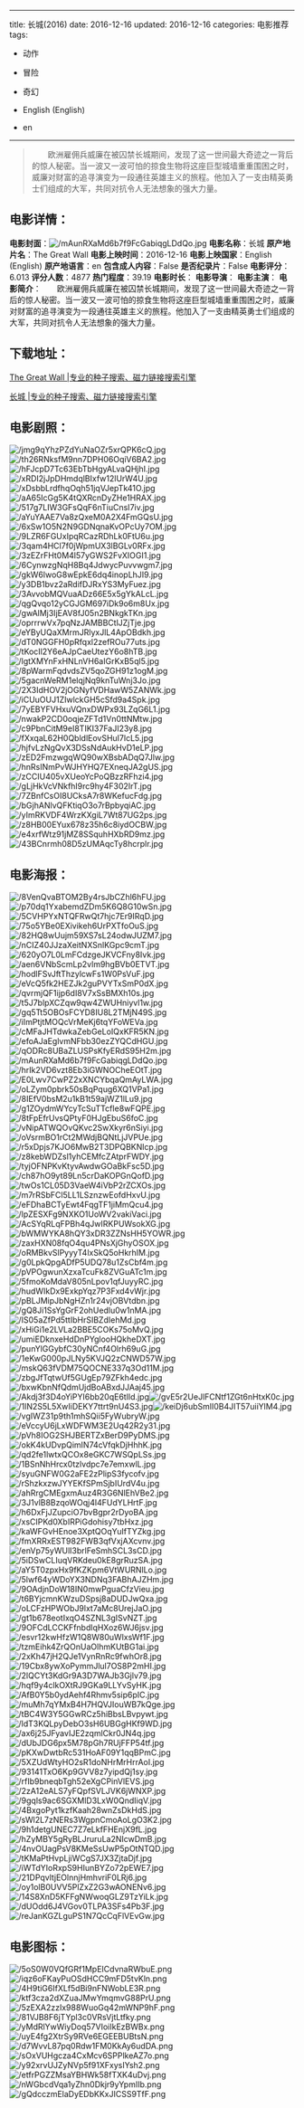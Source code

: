 
---
title: 长城(2016)
date: 2016-12-16
updated: 2016-12-16
categories: 电影推荐
tags:
- 动作
- 冒险
- 奇幻

- English (English)
- en
---


> 　　欧洲雇佣兵威廉在被囚禁长城期间，发现了这一世间最大奇迹之一背后的惊人秘密。当一波又一波可怕的掠食生物将这座巨型城墙重重围困之时，威廉对财富的追寻演变为一段通往英雄主义的旅程。他加入了一支由精英勇士们组成的大军，共同对抗令人无法想象的强大力量。

## **电影详情**：

**电影封面**：<img src="https://image.tmdb.org/t/p/w200/mAunRXaMd6b7f9FcGabiqgLDdQo.jpg" alt="/mAunRXaMd6b7f9FcGabiqgLDdQo.jpg" title="/mAunRXaMd6b7f9FcGabiqgLDdQo.jpg">
**电影名称**：长城
**原产地片名**：The Great Wall
**电影上映时间**：2016-12-16
**电影上映国家**：English (English)
**原产地语言**：en
**包含成人内容**：False
**是否纪录片**：False
**电影评分**：6.013
**评分人数**：4877
**热门程度**：39.19
**电影时长**：
**电影导演**：
**电影主演**：
**电影简介**：　　欧洲雇佣兵威廉在被囚禁长城期间，发现了这一世间最大奇迹之一背后的惊人秘密。当一波又一波可怕的掠食生物将这座巨型城墙重重围困之时，威廉对财富的追寻演变为一段通往英雄主义的旅程。他加入了一支由精英勇士们组成的大军，共同对抗令人无法想象的强大力量。

## **下载地址**：
[The Great Wall |专业的种子搜索、磁力链接搜索引擎](https://movie.amd794.com:2083/?search=The%20Great%20Wall&ordering=&mode=match_phrase&page_size=10&page=1)

[长城 |专业的种子搜索、磁力链接搜索引擎](https://movie.amd794.com:2083/?search=%E9%95%BF%E5%9F%8E&ordering=&mode=match_phrase&page_size=10&page=1)
 

## **电影剧照**：
<img src="https://image.tmdb.org/t/p/original/jmg9qYhzPZdYuNaOZr5xrQPK6cQ.jpg" alt="/jmg9qYhzPZdYuNaOZr5xrQPK6cQ.jpg" title="/jmg9qYhzPZdYuNaOZr5xrQPK6cQ.jpg"><img src="https://image.tmdb.org/t/p/original/th26RNksfM9nn7DPH06OqiV6BA2.jpg" alt="/th26RNksfM9nn7DPH06OqiV6BA2.jpg" title="/th26RNksfM9nn7DPH06OqiV6BA2.jpg"><img src="https://image.tmdb.org/t/p/original/hFJcpD7Tc63EbTbHgyALvaQHjhI.jpg" alt="/hFJcpD7Tc63EbTbHgyALvaQHjhI.jpg" title="/hFJcpD7Tc63EbTbHgyALvaQHjhI.jpg"><img src="https://image.tmdb.org/t/p/original/xRDI2jJpDHmdqlBIxfw12lUrW4U.jpg" alt="/xRDI2jJpDHmdqlBIxfw12lUrW4U.jpg" title="/xRDI2jJpDHmdqlBIxfw12lUrW4U.jpg"><img src="https://image.tmdb.org/t/p/original/xDsbbLrdfhqOqh51jqVJepTk41O.jpg" alt="/xDsbbLrdfhqOqh51jqVJepTk41O.jpg" title="/xDsbbLrdfhqOqh51jqVJepTk41O.jpg"><img src="https://image.tmdb.org/t/p/original/aA65IcGg5K4tQXRcnDyZHe1HRAX.jpg" alt="/aA65IcGg5K4tQXRcnDyZHe1HRAX.jpg" title="/aA65IcGg5K4tQXRcnDyZHe1HRAX.jpg"><img src="https://image.tmdb.org/t/p/original/517g7LIW3GFsQqF6nTiuCnsI7iv.jpg" alt="/517g7LIW3GFsQqF6nTiuCnsI7iv.jpg" title="/517g7LIW3GFsQqF6nTiuCnsI7iv.jpg"><img src="https://image.tmdb.org/t/p/original/aYuYAAE7Va8zQxeM0A2X4FmGQsU.jpg" alt="/aYuYAAE7Va8zQxeM0A2X4FmGQsU.jpg" title="/aYuYAAE7Va8zQxeM0A2X4FmGQsU.jpg"><img src="https://image.tmdb.org/t/p/original/6xSw1O5N2N9GDNqnaKvOPcUy7OM.jpg" alt="/6xSw1O5N2N9GDNqnaKvOPcUy7OM.jpg" title="/6xSw1O5N2N9GDNqnaKvOPcUy7OM.jpg"><img src="https://image.tmdb.org/t/p/original/9LZR6FGUxIpqRCazRDhLk0FtU6u.jpg" alt="/9LZR6FGUxIpqRCazRDhLk0FtU6u.jpg" title="/9LZR6FGUxIpqRCazRDhLk0FtU6u.jpg"><img src="https://image.tmdb.org/t/p/original/3qam4HCl7f0jWpmUX3lBGLv0RFx.jpg" alt="/3qam4HCl7f0jWpmUX3lBGLv0RFx.jpg" title="/3qam4HCl7f0jWpmUX3lBGLv0RFx.jpg"><img src="https://image.tmdb.org/t/p/original/3zEZrFHt0M4l57yGWS2FvXIOGI1.jpg" alt="/3zEZrFHt0M4l57yGWS2FvXIOGI1.jpg" title="/3zEZrFHt0M4l57yGWS2FvXIOGI1.jpg"><img src="https://image.tmdb.org/t/p/original/6CynwzgNqH8Bq4JdwycPuvvwgm7.jpg" alt="/6CynwzgNqH8Bq4JdwycPuvvwgm7.jpg" title="/6CynwzgNqH8Bq4JdwycPuvvwgm7.jpg"><img src="https://image.tmdb.org/t/p/original/gkW6lwoG8wEpkE6dq4inopLhJI9.jpg" alt="/gkW6lwoG8wEpkE6dq4inopLhJI9.jpg" title="/gkW6lwoG8wEpkE6dq4inopLhJI9.jpg"><img src="https://image.tmdb.org/t/p/original/y3DB1bvz2aRdifDJRxYS3MyFuez.jpg" alt="/y3DB1bvz2aRdifDJRxYS3MyFuez.jpg" title="/y3DB1bvz2aRdifDJRxYS3MyFuez.jpg"><img src="https://image.tmdb.org/t/p/original/3AvvobMQVuaADz66E5x5gYkALcL.jpg" alt="/3AvvobMQVuaADz66E5x5gYkALcL.jpg" title="/3AvvobMQVuaADz66E5x5gYkALcL.jpg"><img src="https://image.tmdb.org/t/p/original/qgQvqo12yCGJGM697iDk9o6m8Ux.jpg" alt="/qgQvqo12yCGJGM697iDk9o6m8Ux.jpg" title="/qgQvqo12yCGJGM697iDk9o6m8Ux.jpg"><img src="https://image.tmdb.org/t/p/original/gwAlMj3IjEAV8fJ05n2BNkgkTKn.jpg" alt="/gwAlMj3IjEAV8fJ05n2BNkgkTKn.jpg" title="/gwAlMj3IjEAV8fJ05n2BNkgkTKn.jpg"><img src="https://image.tmdb.org/t/p/original/oprrrwVx7pqNzJAMBBCtlJZjTje.jpg" alt="/oprrrwVx7pqNzJAMBBCtlJZjTje.jpg" title="/oprrrwVx7pqNzJAMBBCtlJZjTje.jpg"><img src="https://image.tmdb.org/t/p/original/eYByUQaXMrmJRlyxJlL4ApOBdkh.jpg" alt="/eYByUQaXMrmJRlyxJlL4ApOBdkh.jpg" title="/eYByUQaXMrmJRlyxJlL4ApOBdkh.jpg"><img src="https://image.tmdb.org/t/p/original/dT0NGGFH0pRfqxl2zefROu77uts.jpg" alt="/dT0NGGFH0pRfqxl2zefROu77uts.jpg" title="/dT0NGGFH0pRfqxl2zefROu77uts.jpg"><img src="https://image.tmdb.org/t/p/original/tKocIl2Y6eAJpCaeUtezY6o8hTB.jpg" alt="/tKocIl2Y6eAJpCaeUtezY6o8hTB.jpg" title="/tKocIl2Y6eAJpCaeUtezY6o8hTB.jpg"><img src="https://image.tmdb.org/t/p/original/lgtXMYnFxHNLnVH6aIGrKxB5ql5.jpg" alt="/lgtXMYnFxHNLnVH6aIGrKxB5ql5.jpg" title="/lgtXMYnFxHNLnVH6aIGrKxB5ql5.jpg"><img src="https://image.tmdb.org/t/p/original/8pWarmFqdvdsZV5qoZGH91z1ogM.jpg" alt="/8pWarmFqdvdsZV5qoZGH91z1ogM.jpg" title="/8pWarmFqdvdsZV5qoZGH91z1ogM.jpg"><img src="https://image.tmdb.org/t/p/original/5gacnWeRM1elqjNq9knTuWnj3Jo.jpg" alt="/5gacnWeRM1elqjNq9knTuWnj3Jo.jpg" title="/5gacnWeRM1elqjNq9knTuWnj3Jo.jpg"><img src="https://image.tmdb.org/t/p/original/2X3IdHOV2jOGNyfVDHawW5ZANWk.jpg" alt="/2X3IdHOV2jOGNyfVDHawW5ZANWk.jpg" title="/2X3IdHOV2jOGNyfVDHawW5ZANWk.jpg"><img src="https://image.tmdb.org/t/p/original/iCUuOUJ1ZIwlckGH5cSfd9a4Spk.jpg" alt="/iCUuOUJ1ZIwlckGH5cSfd9a4Spk.jpg" title="/iCUuOUJ1ZIwlckGH5cSfd9a4Spk.jpg"><img src="https://image.tmdb.org/t/p/original/7yEBYFVHxuVQnxDWPx93LZqG6L1.jpg" alt="/7yEBYFVHxuVQnxDWPx93LZqG6L1.jpg" title="/7yEBYFVHxuVQnxDWPx93LZqG6L1.jpg"><img src="https://image.tmdb.org/t/p/original/nwakP2CD0oqjeZFTd1Vn0ttNMtw.jpg" alt="/nwakP2CD0oqjeZFTd1Vn0ttNMtw.jpg" title="/nwakP2CD0oqjeZFTd1Vn0ttNMtw.jpg"><img src="https://image.tmdb.org/t/p/original/c9PbnCitM9eI8TIKI37FaJI23y8.jpg" alt="/c9PbnCitM9eI8TIKI37FaJI23y8.jpg" title="/c9PbnCitM9eI8TIKI37FaJI23y8.jpg"><img src="https://image.tmdb.org/t/p/original/fXxqaL62H0QbldlEovSHuI7lcL5.jpg" alt="/fXxqaL62H0QbldlEovSHuI7lcL5.jpg" title="/fXxqaL62H0QbldlEovSHuI7lcL5.jpg"><img src="https://image.tmdb.org/t/p/original/hjfvLzNgQvX3DSsNdAukHvD1eLP.jpg" alt="/hjfvLzNgQvX3DSsNdAukHvD1eLP.jpg" title="/hjfvLzNgQvX3DSsNdAukHvD1eLP.jpg"><img src="https://image.tmdb.org/t/p/original/zED2FmzwgqWQ90wXBsbADqQ7Jlw.jpg" alt="/zED2FmzwgqWQ90wXBsbADqQ7Jlw.jpg" title="/zED2FmzwgqWQ90wXBsbADqQ7Jlw.jpg"><img src="https://image.tmdb.org/t/p/original/hnRsINmPvWJHYHQ7EXneqJA2gUS.jpg" alt="/hnRsINmPvWJHYHQ7EXneqJA2gUS.jpg" title="/hnRsINmPvWJHYHQ7EXneqJA2gUS.jpg"><img src="https://image.tmdb.org/t/p/original/zCCIU405vXUeoYcPoQBzzRFhzi4.jpg" alt="/zCCIU405vXUeoYcPoQBzzRFhzi4.jpg" title="/zCCIU405vXUeoYcPoQBzzRFhzi4.jpg"><img src="https://image.tmdb.org/t/p/original/gLjHkVcVNkfhI9rc9hy4F302IrT.jpg" alt="/gLjHkVcVNkfhI9rc9hy4F302IrT.jpg" title="/gLjHkVcVNkfhI9rc9hy4F302IrT.jpg"><img src="https://image.tmdb.org/t/p/original/7ZBnfCsOI8UCksA7r8WKefucFdg.jpg" alt="/7ZBnfCsOI8UCksA7r8WKefucFdg.jpg" title="/7ZBnfCsOI8UCksA7r8WKefucFdg.jpg"><img src="https://image.tmdb.org/t/p/original/bGjhANlvQFKtiqO3o7rBpbyqiAC.jpg" alt="/bGjhANlvQFKtiqO3o7rBpbyqiAC.jpg" title="/bGjhANlvQFKtiqO3o7rBpbyqiAC.jpg"><img src="https://image.tmdb.org/t/p/original/yImRKVDF4WrzKXgiL7Wt87UG2ps.jpg" alt="/yImRKVDF4WrzKXgiL7Wt87UG2ps.jpg" title="/yImRKVDF4WrzKXgiL7Wt87UG2ps.jpg"><img src="https://image.tmdb.org/t/p/original/z8HB00EYux678z35h6c8iydOCBW.jpg" alt="/z8HB00EYux678z35h6c8iydOCBW.jpg" title="/z8HB00EYux678z35h6c8iydOCBW.jpg"><img src="https://image.tmdb.org/t/p/original/e4xrfWtz91jMZ8SSquhHXbRD9mz.jpg" alt="/e4xrfWtz91jMZ8SSquhHXbRD9mz.jpg" title="/e4xrfWtz91jMZ8SSquhHXbRD9mz.jpg"><img src="https://image.tmdb.org/t/p/original/43BCnrmh08D5zUMAqcTy8hcrplr.jpg" alt="/43BCnrmh08D5zUMAqcTy8hcrplr.jpg" title="/43BCnrmh08D5zUMAqcTy8hcrplr.jpg">

## **电影海报**：
<img src="https://image.tmdb.org/t/p/original/8VenQvaBTOM2By4rsJbCZhl6hFU.jpg" alt="/8VenQvaBTOM2By4rsJbCZhl6hFU.jpg" title="/8VenQvaBTOM2By4rsJbCZhl6hFU.jpg"><img src="https://image.tmdb.org/t/p/original/p70dq1YxabemdZDm5K6Q8G10wSn.jpg" alt="/p70dq1YxabemdZDm5K6Q8G10wSn.jpg" title="/p70dq1YxabemdZDm5K6Q8G10wSn.jpg"><img src="https://image.tmdb.org/t/p/original/5CVHPYxNTQFRwQt7hjc7Er9IRqD.jpg" alt="/5CVHPYxNTQFRwQt7hjc7Er9IRqD.jpg" title="/5CVHPYxNTQFRwQt7hjc7Er9IRqD.jpg"><img src="https://image.tmdb.org/t/p/original/75o5YBe0EXivikeh6UrPXTfoOuS.jpg" alt="/75o5YBe0EXivikeh6UrPXTfoOuS.jpg" title="/75o5YBe0EXivikeh6UrPXTfoOuS.jpg"><img src="https://image.tmdb.org/t/p/original/82HQ8wUujm59XS7sL24odwJUZM7.jpg" alt="/82HQ8wUujm59XS7sL24odwJUZM7.jpg" title="/82HQ8wUujm59XS7sL24odwJUZM7.jpg"><img src="https://image.tmdb.org/t/p/original/nCIZ40JJzaXeitNXSnlKGpc9cmT.jpg" alt="/nCIZ40JJzaXeitNXSnlKGpc9cmT.jpg" title="/nCIZ40JJzaXeitNXSnlKGpc9cmT.jpg"><img src="https://image.tmdb.org/t/p/original/620yO7L0LmFCdzgeJKVCFny8Ivk.jpg" alt="/620yO7L0LmFCdzgeJKVCFny8Ivk.jpg" title="/620yO7L0LmFCdzgeJKVCFny8Ivk.jpg"><img src="https://image.tmdb.org/t/p/original/aen6VNbScmLp2vlm9hgBVb0ETVT.jpg" alt="/aen6VNbScmLp2vlm9hgBVb0ETVT.jpg" title="/aen6VNbScmLp2vlm9hgBVb0ETVT.jpg"><img src="https://image.tmdb.org/t/p/original/hodlFSvJftThzylcwFs1W0PsVuF.jpg" alt="/hodlFSvJftThzylcwFs1W0PsVuF.jpg" title="/hodlFSvJftThzylcwFs1W0PsVuF.jpg"><img src="https://image.tmdb.org/t/p/original/eVcQ5fk2HEZJk2guPVYTxSmP0dX.jpg" alt="/eVcQ5fk2HEZJk2guPVYTxSmP0dX.jpg" title="/eVcQ5fk2HEZJk2guPVYTxSmP0dX.jpg"><img src="https://image.tmdb.org/t/p/original/qvrmjQF1ijp6dI8V7xSsBMXh10s.jpg" alt="/qvrmjQF1ijp6dI8V7xSsBMXh10s.jpg" title="/qvrmjQF1ijp6dI8V7xSsBMXh10s.jpg"><img src="https://image.tmdb.org/t/p/original/t5J7blpXCZqw9qw4ZWUHniyvl1w.jpg" alt="/t5J7blpXCZqw9qw4ZWUHniyvl1w.jpg" title="/t5J7blpXCZqw9qw4ZWUHniyvl1w.jpg"><img src="https://image.tmdb.org/t/p/original/gq5Tt5OBOsFCYD8IU8L2TMjN49S.jpg" alt="/gq5Tt5OBOsFCYD8IU8L2TMjN49S.jpg" title="/gq5Tt5OBOsFCYD8IU8L2TMjN49S.jpg"><img src="https://image.tmdb.org/t/p/original/iImPtjtMOQcVrMeKj6tqYFoWEVa.jpg" alt="/iImPtjtMOQcVrMeKj6tqYFoWEVa.jpg" title="/iImPtjtMOQcVrMeKj6tqYFoWEVa.jpg"><img src="https://image.tmdb.org/t/p/original/cMFaJHTdwkaZebGeLoIQxKFR5KN.jpg" alt="/cMFaJHTdwkaZebGeLoIQxKFR5KN.jpg" title="/cMFaJHTdwkaZebGeLoIQxKFR5KN.jpg"><img src="https://image.tmdb.org/t/p/original/efoAJaEglvmNFbb30ezZYQCdHGU.jpg" alt="/efoAJaEglvmNFbb30ezZYQCdHGU.jpg" title="/efoAJaEglvmNFbb30ezZYQCdHGU.jpg"><img src="https://image.tmdb.org/t/p/original/qODRc8UBaZLUSPsKfyERdS95H2m.jpg" alt="/qODRc8UBaZLUSPsKfyERdS95H2m.jpg" title="/qODRc8UBaZLUSPsKfyERdS95H2m.jpg"><img src="https://image.tmdb.org/t/p/original/mAunRXaMd6b7f9FcGabiqgLDdQo.jpg" alt="/mAunRXaMd6b7f9FcGabiqgLDdQo.jpg" title="/mAunRXaMd6b7f9FcGabiqgLDdQo.jpg"><img src="https://image.tmdb.org/t/p/original/hrIk2VD6vzt8Eb3iGWNOCheEOtT.jpg" alt="/hrIk2VD6vzt8Eb3iGWNOCheEOtT.jpg" title="/hrIk2VD6vzt8Eb3iGWNOCheEOtT.jpg"><img src="https://image.tmdb.org/t/p/original/E0Lwv7CwPZ2xXNCYbqaQmAyLWA.jpg" alt="/E0Lwv7CwPZ2xXNCYbqaQmAyLWA.jpg" title="/E0Lwv7CwPZ2xXNCYbqaQmAyLWA.jpg"><img src="https://image.tmdb.org/t/p/original/oLZym0pbrk50sBqPqug6XQ1VPa1.jpg" alt="/oLZym0pbrk50sBqPqug6XQ1VPa1.jpg" title="/oLZym0pbrk50sBqPqug6XQ1VPa1.jpg"><img src="https://image.tmdb.org/t/p/original/8IEfV0bsM2u1kB1t59ajWZ1lLu9.jpg" alt="/8IEfV0bsM2u1kB1t59ajWZ1lLu9.jpg" title="/8IEfV0bsM2u1kB1t59ajWZ1lLu9.jpg"><img src="https://image.tmdb.org/t/p/original/g1ZOydmWYcyTcSuTTcfIe8wFQPE.jpg" alt="/g1ZOydmWYcyTcSuTTcfIe8wFQPE.jpg" title="/g1ZOydmWYcyTcSuTTcfIe8wFQPE.jpg"><img src="https://image.tmdb.org/t/p/original/8tFpEfrUvsQPtyF0HJgEbuS6foC.jpg" alt="/8tFpEfrUvsQPtyF0HJgEbuS6foC.jpg" title="/8tFpEfrUvsQPtyF0HJgEbuS6foC.jpg"><img src="https://image.tmdb.org/t/p/original/vNipATWQOvQKvc2SwXkyr6nSiyi.jpg" alt="/vNipATWQOvQKvc2SwXkyr6nSiyi.jpg" title="/vNipATWQOvQKvc2SwXkyr6nSiyi.jpg"><img src="https://image.tmdb.org/t/p/original/oVsrmBO1rCt2MWdjBQNtLjJVPUe.jpg" alt="/oVsrmBO1rCt2MWdjBQNtLjJVPUe.jpg" title="/oVsrmBO1rCt2MWdjBQNtLjJVPUe.jpg"><img src="https://image.tmdb.org/t/p/original/r5xDpjs7KJO6MwB2T3DPQBKNlcp.jpg" alt="/r5xDpjs7KJO6MwB2T3DPQBKNlcp.jpg" title="/r5xDpjs7KJO6MwB2T3DPQBKNlcp.jpg"><img src="https://image.tmdb.org/t/p/original/z8kebWDZsl1yhCEMfcZAtprFWDY.jpg" alt="/z8kebWDZsl1yhCEMfcZAtprFWDY.jpg" title="/z8kebWDZsl1yhCEMfcZAtprFWDY.jpg"><img src="https://image.tmdb.org/t/p/original/tyjOFNPKvKtyvAwdwGOaBkFsc5D.jpg" alt="/tyjOFNPKvKtyvAwdwGOaBkFsc5D.jpg" title="/tyjOFNPKvKtyvAwdwGOaBkFsc5D.jpg"><img src="https://image.tmdb.org/t/p/original/ch87hO9yt89Ln5crDaKOPGnQofD.jpg" alt="/ch87hO9yt89Ln5crDaKOPGnQofD.jpg" title="/ch87hO9yt89Ln5crDaKOPGnQofD.jpg"><img src="https://image.tmdb.org/t/p/original/twOs1CL05D3VaeW4iVbP2rZCXOs.jpg" alt="/twOs1CL05D3VaeW4iVbP2rZCXOs.jpg" title="/twOs1CL05D3VaeW4iVbP2rZCXOs.jpg"><img src="https://image.tmdb.org/t/p/original/m7rRSbFCl5LL1LSznzwEofdHxvU.jpg" alt="/m7rRSbFCl5LL1LSznzwEofdHxvU.jpg" title="/m7rRSbFCl5LL1LSznzwEofdHxvU.jpg"><img src="https://image.tmdb.org/t/p/original/eFDhaBCTyEwt4FqgTF1jiMmQcu4.jpg" alt="/eFDhaBCTyEwt4FqgTF1jiMmQcu4.jpg" title="/eFDhaBCTyEwt4FqgTF1jiMmQcu4.jpg"><img src="https://image.tmdb.org/t/p/original/lpZESXFg9NXKO1UoWV2vakiVaci.jpg" alt="/lpZESXFg9NXKO1UoWV2vakiVaci.jpg" title="/lpZESXFg9NXKO1UoWV2vakiVaci.jpg"><img src="https://image.tmdb.org/t/p/original/AcSYqRLqFPBh4qJwIRKPUWsokXG.jpg" alt="/AcSYqRLqFPBh4qJwIRKPUWsokXG.jpg" title="/AcSYqRLqFPBh4qJwIRKPUWsokXG.jpg"><img src="https://image.tmdb.org/t/p/original/bWMWYKA8hQY3xDR3ZZNsHH5YOWR.jpg" alt="/bWMWYKA8hQY3xDR3ZZNsHH5YOWR.jpg" title="/bWMWYKA8hQY3xDR3ZZNsHH5YOWR.jpg"><img src="https://image.tmdb.org/t/p/original/zaxHXN08fqO4qu4PNsXjGhyOSOX.jpg" alt="/zaxHXN08fqO4qu4PNsXjGhyOSOX.jpg" title="/zaxHXN08fqO4qu4PNsXjGhyOSOX.jpg"><img src="https://image.tmdb.org/t/p/original/oRMBkvSlPyyyT4lxSkQ5oHkrhIM.jpg" alt="/oRMBkvSlPyyyT4lxSkQ5oHkrhIM.jpg" title="/oRMBkvSlPyyyT4lxSkQ5oHkrhIM.jpg"><img src="https://image.tmdb.org/t/p/original/g0LpkQpgADfP5UDQ78u1ZsCbf4m.jpg" alt="/g0LpkQpgADfP5UDQ78u1ZsCbf4m.jpg" title="/g0LpkQpgADfP5UDQ78u1ZsCbf4m.jpg"><img src="https://image.tmdb.org/t/p/original/pVPOgwunXzxaTcuFk8ZVGuATc1m.jpg" alt="/pVPOgwunXzxaTcuFk8ZVGuATc1m.jpg" title="/pVPOgwunXzxaTcuFk8ZVGuATc1m.jpg"><img src="https://image.tmdb.org/t/p/original/5fmoKoMdaV805nLpov1qfJuyyRC.jpg" alt="/5fmoKoMdaV805nLpov1qfJuyyRC.jpg" title="/5fmoKoMdaV805nLpov1qfJuyyRC.jpg"><img src="https://image.tmdb.org/t/p/original/hudWIkDx9ExkpYqz7P3Fxd4vWjr.jpg" alt="/hudWIkDx9ExkpYqz7P3Fxd4vWjr.jpg" title="/hudWIkDx9ExkpYqz7P3Fxd4vWjr.jpg"><img src="https://image.tmdb.org/t/p/original/pBLJMipJbNgHZn1r24vjOBVtdbn.jpg" alt="/pBLJMipJbNgHZn1r24vjOBVtdbn.jpg" title="/pBLJMipJbNgHZn1r24vjOBVtdbn.jpg"><img src="https://image.tmdb.org/t/p/original/gQ8Ji1SsYgGrF2ohUedlu0w1nMA.jpg" alt="/gQ8Ji1SsYgGrF2ohUedlu0w1nMA.jpg" title="/gQ8Ji1SsYgGrF2ohUedlu0w1nMA.jpg"><img src="https://image.tmdb.org/t/p/original/IS05aZfPd5ttIbHrSIBZdIehMd.jpg" alt="/IS05aZfPd5ttIbHrSIBZdIehMd.jpg" title="/IS05aZfPd5ttIbHrSIBZdIehMd.jpg"><img src="https://image.tmdb.org/t/p/original/xHiGi1e2LVLa2BBE5COKs75oMvQ.jpg" alt="/xHiGi1e2LVLa2BBE5COKs75oMvQ.jpg" title="/xHiGi1e2LVLa2BBE5COKs75oMvQ.jpg"><img src="https://image.tmdb.org/t/p/original/umiEDknxeHdDnPYglooHQkheDXT.jpg" alt="/umiEDknxeHdDnPYglooHQkheDXT.jpg" title="/umiEDknxeHdDnPYglooHQkheDXT.jpg"><img src="https://image.tmdb.org/t/p/original/punYlGGybfC30yNCnf4Olrh69uG.jpg" alt="/punYlGGybfC30yNCnf4Olrh69uG.jpg" title="/punYlGGybfC30yNCnf4Olrh69uG.jpg"><img src="https://image.tmdb.org/t/p/original/1eKwG000pJLNy5KVJQ2zCNWD57W.jpg" alt="/1eKwG000pJLNy5KVJQ2zCNWD57W.jpg" title="/1eKwG000pJLNy5KVJQ2zCNWD57W.jpg"><img src="https://image.tmdb.org/t/p/original/mskQ63fVDM75QOCNE337q3Od11M.jpg" alt="/mskQ63fVDM75QOCNE337q3Od11M.jpg" title="/mskQ63fVDM75QOCNE337q3Od11M.jpg"><img src="https://image.tmdb.org/t/p/original/zbgJfTqtwUf5GUgEp79ZFkh4edc.jpg" alt="/zbgJfTqtwUf5GUgEp79ZFkh4edc.jpg" title="/zbgJfTqtwUf5GUgEp79ZFkh4edc.jpg"><img src="https://image.tmdb.org/t/p/original/bxwKbnNfQdmUjdBoABxdJJAaj45.jpg" alt="/bxwKbnNfQdmUjdBoABxdJJAaj45.jpg" title="/bxwKbnNfQdmUjdBoABxdJJAaj45.jpg"><img src="https://image.tmdb.org/t/p/original/Akdj3f3D4oYiPYI6bb20qE6tlId.jpg" alt="/Akdj3f3D4oYiPYI6bb20qE6tlId.jpg" title="/Akdj3f3D4oYiPYI6bb20qE6tlId.jpg"><img src="https://image.tmdb.org/t/p/original/gvE5r2UeJlFCNtf1ZGt6nHtxK0c.jpg" alt="/gvE5r2UeJlFCNtf1ZGt6nHtxK0c.jpg" title="/gvE5r2UeJlFCNtf1ZGt6nHtxK0c.jpg"><img src="https://image.tmdb.org/t/p/original/1lN2S5L5XwIiDEKY7ttrt9nU4S3.jpg" alt="/1lN2S5L5XwIiDEKY7ttrt9nU4S3.jpg" title="/1lN2S5L5XwIiDEKY7ttrt9nU4S3.jpg"><img src="https://image.tmdb.org/t/p/original/keiDj6ubSmlI0B4JIT57uiiYlM4.jpg" alt="/keiDj6ubSmlI0B4JIT57uiiYlM4.jpg" title="/keiDj6ubSmlI0B4JIT57uiiYlM4.jpg"><img src="https://image.tmdb.org/t/p/original/vgIWZ31p9th1mhSQii5FyWubryW.jpg" alt="/vgIWZ31p9th1mhSQii5FyWubryW.jpg" title="/vgIWZ31p9th1mhSQii5FyWubryW.jpg"><img src="https://image.tmdb.org/t/p/original/eVccyU6jLxWDFWM3E2Uq42R2y31.jpg" alt="/eVccyU6jLxWDFWM3E2Uq42R2y31.jpg" title="/eVccyU6jLxWDFWM3E2Uq42R2y31.jpg"><img src="https://image.tmdb.org/t/p/original/pVh8IOG2SHJBERTZxBerD9PyDMS.jpg" alt="/pVh8IOG2SHJBERTZxBerD9PyDMS.jpg" title="/pVh8IOG2SHJBERTZxBerD9PyDMS.jpg"><img src="https://image.tmdb.org/t/p/original/okK4kUDvpQimIN74cVfqkDjHhhK.jpg" alt="/okK4kUDvpQimIN74cVfqkDjHhhK.jpg" title="/okK4kUDvpQimIN74cVfqkDjHhhK.jpg"><img src="https://image.tmdb.org/t/p/original/qd2fe1lwtxQCOx8eGKC7WSQpLSs.jpg" alt="/qd2fe1lwtxQCOx8eGKC7WSQpLSs.jpg" title="/qd2fe1lwtxQCOx8eGKC7WSQpLSs.jpg"><img src="https://image.tmdb.org/t/p/original/1BSnNhHrcx0tzlvdpc7e7emxwlL.jpg" alt="/1BSnNhHrcx0tzlvdpc7e7emxwlL.jpg" title="/1BSnNhHrcx0tzlvdpc7e7emxwlL.jpg"><img src="https://image.tmdb.org/t/p/original/syuGNFW0G2aFE2zPlipS3fycofv.jpg" alt="/syuGNFW0G2aFE2zPlipS3fycofv.jpg" title="/syuGNFW0G2aFE2zPlipS3fycofv.jpg"><img src="https://image.tmdb.org/t/p/original/rShzkxzwJYYEKfSPmSjbIUrdV4u.jpg" alt="/rShzkxzwJYYEKfSPmSjbIUrdV4u.jpg" title="/rShzkxzwJYYEKfSPmSjbIUrdV4u.jpg"><img src="https://image.tmdb.org/t/p/original/ahRrgCMEgxmAuz4R3G6NlEhVBe2.jpg" alt="/ahRrgCMEgxmAuz4R3G6NlEhVBe2.jpg" title="/ahRrgCMEgxmAuz4R3G6NlEhVBe2.jpg"><img src="https://image.tmdb.org/t/p/original/3J1vlB8BzqoWOqj4l4FUdYLHrtF.jpg" alt="/3J1vlB8BzqoWOqj4l4FUdYLHrtF.jpg" title="/3J1vlB8BzqoWOqj4l4FUdYLHrtF.jpg"><img src="https://image.tmdb.org/t/p/original/h6DxFjJZupciO7bvBgpr2rDyoBA.jpg" alt="/h6DxFjJZupciO7bvBgpr2rDyoBA.jpg" title="/h6DxFjJZupciO7bvBgpr2rDyoBA.jpg"><img src="https://image.tmdb.org/t/p/original/xsCIPKd0XbIRPiGdohisy7tbHxz.jpg" alt="/xsCIPKd0XbIRPiGdohisy7tbHxz.jpg" title="/xsCIPKd0XbIRPiGdohisy7tbHxz.jpg"><img src="https://image.tmdb.org/t/p/original/kaWFGvHEnoe3XptQOqYuIfTYZkg.jpg" alt="/kaWFGvHEnoe3XptQOqYuIfTYZkg.jpg" title="/kaWFGvHEnoe3XptQOqYuIfTYZkg.jpg"><img src="https://image.tmdb.org/t/p/original/fmXRRxEST982FWB3qfVxjAXcvnv.jpg" alt="/fmXRRxEST982FWB3qfVxjAXcvnv.jpg" title="/fmXRRxEST982FWB3qfVxjAXcvnv.jpg"><img src="https://image.tmdb.org/t/p/original/enVp75yWUlI3brlFeSmhSCL3sCD.jpg" alt="/enVp75yWUlI3brlFeSmhSCL3sCD.jpg" title="/enVp75yWUlI3brlFeSmhSCL3sCD.jpg"><img src="https://image.tmdb.org/t/p/original/5iDSwCLIuqVRKdeu0kE8grRuzSA.jpg" alt="/5iDSwCLIuqVRKdeu0kE8grRuzSA.jpg" title="/5iDSwCLIuqVRKdeu0kE8grRuzSA.jpg"><img src="https://image.tmdb.org/t/p/original/aY5T0zpxHx9fKZKpm6VtWURNlLo.jpg" alt="/aY5T0zpxHx9fKZKpm6VtWURNlLo.jpg" title="/aY5T0zpxHx9fKZKpm6VtWURNlLo.jpg"><img src="https://image.tmdb.org/t/p/original/5lwf64yWDoYX3NDNq3FABhAJZHm.jpg" alt="/5lwf64yWDoYX3NDNq3FABhAJZHm.jpg" title="/5lwf64yWDoYX3NDNq3FABhAJZHm.jpg"><img src="https://image.tmdb.org/t/p/original/9OAdjnDoW18IN0mwPguaCfzVieu.jpg" alt="/9OAdjnDoW18IN0mwPguaCfzVieu.jpg" title="/9OAdjnDoW18IN0mwPguaCfzVieu.jpg"><img src="https://image.tmdb.org/t/p/original/t6BYjcmnKWzuDSpsj8aDUDJwQxa.jpg" alt="/t6BYjcmnKWzuDSpsj8aDUDJwQxa.jpg" title="/t6BYjcmnKWzuDSpsj8aDUDJwQxa.jpg"><img src="https://image.tmdb.org/t/p/original/oLCFzHPWObJ9lxt7aMc8UrejJaO.jpg" alt="/oLCFzHPWObJ9lxt7aMc8UrejJaO.jpg" title="/oLCFzHPWObJ9lxt7aMc8UrejJaO.jpg"><img src="https://image.tmdb.org/t/p/original/gt1b678eotIxqO4SZNL3gISvNZT.jpg" alt="/gt1b678eotIxqO4SZNL3gISvNZT.jpg" title="/gt1b678eotIxqO4SZNL3gISvNZT.jpg"><img src="https://image.tmdb.org/t/p/original/9OFCdLCCKFfnbdlqHXoz6WJ6jsv.jpg" alt="/9OFCdLCCKFfnbdlqHXoz6WJ6jsv.jpg" title="/9OFCdLCCKFfnbdlqHXoz6WJ6jsv.jpg"><img src="https://image.tmdb.org/t/p/original/esvr12kwHfzW1Q8W80uWlxsWf1F.jpg" alt="/esvr12kwHfzW1Q8W80uWlxsWf1F.jpg" title="/esvr12kwHfzW1Q8W80uWlxsWf1F.jpg"><img src="https://image.tmdb.org/t/p/original/tzmEihk4ZrQOnUaOlhmKUtBG1ai.jpg" alt="/tzmEihk4ZrQOnUaOlhmKUtBG1ai.jpg" title="/tzmEihk4ZrQOnUaOlhmKUtBG1ai.jpg"><img src="https://image.tmdb.org/t/p/original/2xKh47jH2QJe1VynRnRc9fwhOr8.jpg" alt="/2xKh47jH2QJe1VynRnRc9fwhOr8.jpg" title="/2xKh47jH2QJe1VynRnRc9fwhOr8.jpg"><img src="https://image.tmdb.org/t/p/original/19Cbx8ywXoPymmJlul7OS8P2mHI.jpg" alt="/19Cbx8ywXoPymmJlul7OS8P2mHI.jpg" title="/19Cbx8ywXoPymmJlul7OS8P2mHI.jpg"><img src="https://image.tmdb.org/t/p/original/2lQCYt3KdGr9A3D7WAJb3Gjlv79.jpg" alt="/2lQCYt3KdGr9A3D7WAJb3Gjlv79.jpg" title="/2lQCYt3KdGr9A3D7WAJb3Gjlv79.jpg"><img src="https://image.tmdb.org/t/p/original/hqf9y4clkOXtRJ9GKa9LLYvSyHK.jpg" alt="/hqf9y4clkOXtRJ9GKa9LLYvSyHK.jpg" title="/hqf9y4clkOXtRJ9GKa9LLYvSyHK.jpg"><img src="https://image.tmdb.org/t/p/original/AfB0Y5b0ydAehf4Rhmv5sip6pIC.jpg" alt="/AfB0Y5b0ydAehf4Rhmv5sip6pIC.jpg" title="/AfB0Y5b0ydAehf4Rhmv5sip6pIC.jpg"><img src="https://image.tmdb.org/t/p/original/muMh7qYMxB4H7HQVJIouWB7kQge.jpg" alt="/muMh7qYMxB4H7HQVJIouWB7kQge.jpg" title="/muMh7qYMxB4H7HQVJIouWB7kQge.jpg"><img src="https://image.tmdb.org/t/p/original/tBC4W3Y5GGwRCz5hiBbsLBvpywt.jpg" alt="/tBC4W3Y5GGwRCz5hiBbsLBvpywt.jpg" title="/tBC4W3Y5GGwRCz5hiBbsLBvpywt.jpg"><img src="https://image.tmdb.org/t/p/original/ldT3KQLpyDebO3sH6UBGgHKf9WD.jpg" alt="/ldT3KQLpyDebO3sH6UBGgHKf9WD.jpg" title="/ldT3KQLpyDebO3sH6UBGgHKf9WD.jpg"><img src="https://image.tmdb.org/t/p/original/ax6j25JFyavIJE2zqmlCkr0JN4q.jpg" alt="/ax6j25JFyavIJE2zqmlCkr0JN4q.jpg" title="/ax6j25JFyavIJE2zqmlCkr0JN4q.jpg"><img src="https://image.tmdb.org/t/p/original/dUbJDG6px5M78pGh7RUjFFP54tf.jpg" alt="/dUbJDG6px5M78pGh7RUjFFP54tf.jpg" title="/dUbJDG6px5M78pGh7RUjFFP54tf.jpg"><img src="https://image.tmdb.org/t/p/original/pKXwDwtbRc531HoAF09Y1qqBPmC.jpg" alt="/pKXwDwtbRc531HoAF09Y1qqBPmC.jpg" title="/pKXwDwtbRc531HoAF09Y1qqBPmC.jpg"><img src="https://image.tmdb.org/t/p/original/5XZUdWtyHO2sR1doNHrMrHrrAoI.jpg" alt="/5XZUdWtyHO2sR1doNHrMrHrrAoI.jpg" title="/5XZUdWtyHO2sR1doNHrMrHrrAoI.jpg"><img src="https://image.tmdb.org/t/p/original/93141TxO6Kp9GVV8z7yipdQj1sy.jpg" alt="/93141TxO6Kp9GVV8z7yipdQj1sy.jpg" title="/93141TxO6Kp9GVV8z7yipdQj1sy.jpg"><img src="https://image.tmdb.org/t/p/original/rfIb9bneqbTgh52eXgCPinVlEVS.jpg" alt="/rfIb9bneqbTgh52eXgCPinVlEVS.jpg" title="/rfIb9bneqbTgh52eXgCPinVlEVS.jpg"><img src="https://image.tmdb.org/t/p/original/2zA12eALS7yFQpfSVLJVK6jWNXP.jpg" alt="/2zA12eALS7yFQpfSVLJVK6jWNXP.jpg" title="/2zA12eALS7yFQpfSVLJVK6jWNXP.jpg"><img src="https://image.tmdb.org/t/p/original/9gqls9ac6SGXMlD3LxW0QndIiqV.jpg" alt="/9gqls9ac6SGXMlD3LxW0QndIiqV.jpg" title="/9gqls9ac6SGXMlD3LxW0QndIiqV.jpg"><img src="https://image.tmdb.org/t/p/original/4BxgoPyt1kzfKaah28wnZsDkHdS.jpg" alt="/4BxgoPyt1kzfKaah28wnZsDkHdS.jpg" title="/4BxgoPyt1kzfKaah28wnZsDkHdS.jpg"><img src="https://image.tmdb.org/t/p/original/sWl2L7zNERs3WgpnCmoAoLgO3K2.jpg" alt="/sWl2L7zNERs3WgpnCmoAoLgO3K2.jpg" title="/sWl2L7zNERs3WgpnCmoAoLgO3K2.jpg"><img src="https://image.tmdb.org/t/p/original/9h1detgUNEC7Z7eLkfFHEnjX9fL.jpg" alt="/9h1detgUNEC7Z7eLkfFHEnjX9fL.jpg" title="/9h1detgUNEC7Z7eLkfFHEnjX9fL.jpg"><img src="https://image.tmdb.org/t/p/original/hZyMBY5gRyBLJruruLa2NIcwDmB.jpg" alt="/hZyMBY5gRyBLJruruLa2NIcwDmB.jpg" title="/hZyMBY5gRyBLJruruLa2NIcwDmB.jpg"><img src="https://image.tmdb.org/t/p/original/4nvOUagPsV8KMeSsUwP5pOtNTQD.jpg" alt="/4nvOUagPsV8KMeSsUwP5pOtNTQD.jpg" title="/4nvOUagPsV8KMeSsUwP5pOtNTQD.jpg"><img src="https://image.tmdb.org/t/p/original/tKMaPtHvpLjiWCgS7JX3ZjtaDjf.jpg" alt="/tKMaPtHvpLjiWCgS7JX3ZjtaDjf.jpg" title="/tKMaPtHvpLjiWCgS7JX3ZjtaDjf.jpg"><img src="https://image.tmdb.org/t/p/original/iWTdYIoRxpS9HIunBYZo72pEWE7.jpg" alt="/iWTdYIoRxpS9HIunBYZo72pEWE7.jpg" title="/iWTdYIoRxpS9HIunBYZo72pEWE7.jpg"><img src="https://image.tmdb.org/t/p/original/21DPqvltjEOlnnjHmhvriF0LRj6.jpg" alt="/21DPqvltjEOlnnjHmhvriF0LRj6.jpg" title="/21DPqvltjEOlnnjHmhvriF0LRj6.jpg"><img src="https://image.tmdb.org/t/p/original/oy1olB0UVV5PlZxZ2G3wAONENv6.jpg" alt="/oy1olB0UVV5PlZxZ2G3wAONENv6.jpg" title="/oy1olB0UVV5PlZxZ2G3wAONENv6.jpg"><img src="https://image.tmdb.org/t/p/original/14S8XnD5KFFgNWwoqGLZ9TzYiLk.jpg" alt="/14S8XnD5KFFgNWwoqGLZ9TzYiLk.jpg" title="/14S8XnD5KFFgNWwoqGLZ9TzYiLk.jpg"><img src="https://image.tmdb.org/t/p/original/dUOdd6J4VGov0TLPA3SFs4Pb3F.jpg" alt="/dUOdd6J4VGov0TLPA3SFs4Pb3F.jpg" title="/dUOdd6J4VGov0TLPA3SFs4Pb3F.jpg"><img src="https://image.tmdb.org/t/p/original/reJanKGZLguPS1N7QcCqFlVEvGw.jpg" alt="/reJanKGZLguPS1N7QcCqFlVEvGw.jpg" title="/reJanKGZLguPS1N7QcCqFlVEvGw.jpg">

## **电影图标**：
<img src="https://image.tmdb.org/t/p/original/5oS0W0VQfGRf1MpEICdvnaRWbuE.png" alt="/5oS0W0VQfGRf1MpEICdvnaRWbuE.png" title="/5oS0W0VQfGRf1MpEICdvnaRWbuE.png"><img src="https://image.tmdb.org/t/p/original/iqz6oFKayPuOSdHCC9mFD5tvKln.png" alt="/iqz6oFKayPuOSdHCC9mFD5tvKln.png" title="/iqz6oFKayPuOSdHCC9mFD5tvKln.png"><img src="https://image.tmdb.org/t/p/original/4H9tiG6IfXLf5dBi9nFNWobLE3R.png" alt="/4H9tiG6IfXLf5dBi9nFNWobLE3R.png" title="/4H9tiG6IfXLf5dBi9nFNWobLE3R.png"><img src="https://image.tmdb.org/t/p/original/ktf3cza2dXZuaJMwYmqmvG88PrU.png" alt="/ktf3cza2dXZuaJMwYmqmvG88PrU.png" title="/ktf3cza2dXZuaJMwYmqmvG88PrU.png"><img src="https://image.tmdb.org/t/p/original/5zEXA2zzIx988WuoGq42mWNP9hF.png" alt="/5zEXA2zzIx988WuoGq42mWNP9hF.png" title="/5zEXA2zzIx988WuoGq42mWNP9hF.png"><img src="https://image.tmdb.org/t/p/original/81VJB8F6jTYpl3c0VRsVjtLtfky.png" alt="/81VJB8F6jTYpl3c0VRsVjtLtfky.png" title="/81VJB8F6jTYpl3c0VRsVjtLtfky.png"><img src="https://image.tmdb.org/t/p/original/yMdRlYwWiyDoq57VIoiIkEzBWBx.png" alt="/yMdRlYwWiyDoq57VIoiIkEzBWBx.png" title="/yMdRlYwWiyDoq57VIoiIkEzBWBx.png"><img src="https://image.tmdb.org/t/p/original/uyE4fg2XtrSy9RVe6EGEEBUBtsN.png" alt="/uyE4fg2XtrSy9RVe6EGEEBUBtsN.png" title="/uyE4fg2XtrSy9RVe6EGEEBUBtsN.png"><img src="https://image.tmdb.org/t/p/original/d7WvvL87pq0Rdw1FM0KkAy6udDA.png" alt="/d7WvvL87pq0Rdw1FM0KkAy6udDA.png" title="/d7WvvL87pq0Rdw1FM0KkAy6udDA.png"><img src="https://image.tmdb.org/t/p/original/sOxVUHgcza4CxMcv6SPPlkeAZ7o.png" alt="/sOxVUHgcza4CxMcv6SPPlkeAZ7o.png" title="/sOxVUHgcza4CxMcv6SPPlkeAZ7o.png"><img src="https://image.tmdb.org/t/p/original/y92xrvUJZyNVp5f91XFxysIYsh2.png" alt="/y92xrvUJZyNVp5f91XFxysIYsh2.png" title="/y92xrvUJZyNVp5f91XFxysIYsh2.png"><img src="https://image.tmdb.org/t/p/original/etfrPGZZMsaYBHWk58fTXK4uDvj.png" alt="/etfrPGZZMsaYBHWk58fTXK4uDvj.png" title="/etfrPGZZMsaYBHWk58fTXK4uDvj.png"><img src="https://image.tmdb.org/t/p/original/nWGbcdVqa1yZhn0Dkjr9yYpmIIb.png" alt="/nWGbcdVqa1yZhn0Dkjr9yYpmIIb.png" title="/nWGbcdVqa1yZhn0Dkjr9yYpmIIb.png"><img src="https://image.tmdb.org/t/p/original/gQdcczmElaDyEDbKKxJICSS9TfF.png" alt="/gQdcczmElaDyEDbKKxJICSS9TfF.png" title="/gQdcczmElaDyEDbKKxJICSS9TfF.png">
